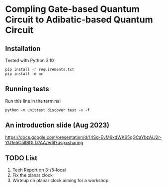 # Compling Gate-based Quantum Circuit to Adibatic-based Quantum Circuit

## Installation

Tested with Python 3.10
```
pip install -r requirements.txt
pip install -e ac
```

## Running tests
Run this line in the terminal
```
python -m unittest discover test -v -f
```

## An introduction slide (Aug 2023)

https://docs.google.com/presentation/d/14Sg-EvM6xdWK65qGCaYbzAiJ2r-YU1e5C5lIBDLD7AA/edit?usp=sharing


## TODO List
1. Tech Report on 3-/5-local
2. Fix the planar clock
3. Wirteup on planar clock aiming for a workshop